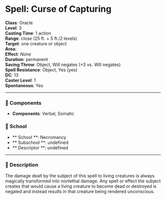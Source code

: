 
# Spell: Curse of Capturing
**Class**: Oracle  
**Level**: 3  
**Casting Time**: 1 action  
**Range**: close (25 ft. + 5 ft./2 levels)  
**Target**: one creature or object  
**Area**:   
**Effect**: _None_  
**Duration**: permanent  
**Saving Throw**: Object, Will negates (+3 vs. Will negates)  
**Spell Resistance**: Object, Yes (yes)  
**DC**: 13  
**Caster Level**: 1  
**Spontaneous**: Yes

---

### 🔮 Components
- **Components**: Verbal, Somatic

### 🏫 School
- ** School **: Necromancy
- ** Subschool **: undefined
- ** Descriptor **: undefined
---

### 📜 Description
The damage dealt by the subject of this spell to living creatures is always magically transformed into nonlethal damage. Any spell or effect the subject creates that would cause a living creature to become dead or destroyed is negated and instead results in that creature being rendered unconscious.
